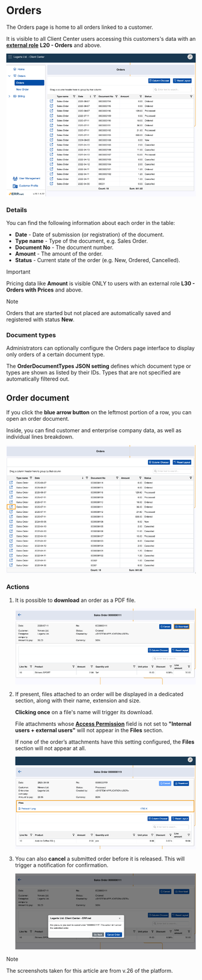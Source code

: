 # Orders

The Orders page is home to all orders linked to a customer.

It is visible to all Client Center users accessing this customers's data with an **[external role](https://docs.erp.net/tech/modules/crm/sales/customers/external-access.html#roles)** **L20 - Orders** and above.

![pictures](pictures/orders_screen.png)

### Details

You can find the following information about each order in the table:

- **Date** - Date of submission (or registration) of the document.
- **Type name** - Type of the document, e.g. Sales Order.
- **Document No** - The document number.
- **Amount** - The amount of the order. 
- **Status** - Current state of the order (e.g. New, Ordered, Cancelled).

> [!Important]
>
> Pricing data like **Amount** is visible ONLY to users with an external role **L30 - Orders with Prices** and above.

> [!NOTE]
>
> Orders that are started but not placed are automatically saved and registered with status **New**.

### Document types

Administrators can optionally configure the Orders page interface to display only orders of a certain document type.

The **OrderDocumentTypes JSON setting** defines which document type or types are shown as listed by their IDs. Types that are not specified are automatically filtered out.

## Order document 

If you click the **blue arrow button** on the leftmost portion of a row, you can open an order document.

Inside, you can find customer and enterprise company data, as well as individual lines breakdown.

![pictures](pictures/orders_sele.png)

### Actions

1. It is possible to **download** an order as a PDF file.

    ![pictures](pictures/order_details_download.png)
   
2. If present, files attached to an order will be displayed in a dedicated section, along with their name, extension and size.

    **Clicking once** on a file's name will trigger its download.

   File attachments whose **[Access Permission](https://docs.erp.net/webclient/introduction/how-to/access-permission-field.html)** field is not set to **"Internal users + external users"** will not appear in the **Files** section.

    If none of the order’s attachments have this setting configured, the **Files** section will not appear at all.

    ![pictures](pictures/order_file_downloads.png)

3. You can also **cancel** a submitted order before it is released. This will trigger a notification for confirmation.

    ![pictures](pictures/order_cancel.png)

> [!NOTE]
> 
> The screenshots taken for this article are from v.26 of the platform.
